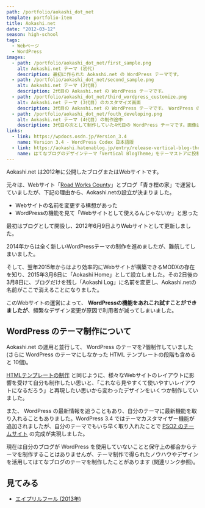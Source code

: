 ```yaml
---
path: /portfolio/aokashi_dot_net
template: portfolio-item
title: Aokashi.net
date: "2012-03-12"
season: high-school
tags:
  - Webページ
  - WordPress
images:
  - path: /portfolio/aokashi_dot_net/first_sample.png
    alt: Aokashi.net テーマ (初代)
    description: 最初に作られた Aokashi.net の WordPress テーマです。
  - path: /portfolio/aokashi_dot_net/second_sample.png
    alt: Aokashi.net テーマ (2代目)
    description: 2代目の Aokashi.net の WordPress テーマです。
  - path: /portfolio/aokashi_dot_net/third_wordpress_customize.png
    alt: Aokashi.net テーマ (3代目) のカスタマイズ画面
    description: 3代目の Aokashi.net の WordPress テーマです。 WordPress のカスタマイズ画面でカスタマイズができます。
  - path: /portfolio/aokashi_dot_net/fouth_developing.png
    alt: Aokashi.net テーマ (4代目) の制作途中
    description: 3代目の次として制作していた4代目の WordPress テーマです。画像は制作途中のものになります。
links:
  - link: https://wpdocs.osdn.jp/Version_3.4
    name: Version 3.4 - WordPress Codex 日本語版
  - link: https://aokashi.hatenablog.jp/entry/release-vertical-blog-theme
    name: はてなブログのデザインテーマ「Vertical BlogTheme」をテーマストアに投稿しました (自分のブログの記事)
---
```


Aokashi.net は2012年に公開したブログまたはWebサイトです。

元々は、Webサイト「[Road Works County](/portfolio/road_works_county/)」とブログ「青き樫の家」で運営していましたが、下記の理由から、Aokashi.netの設立が決まりました。

- Webサイトの名前を変更する構想があった
- WordPressの機能を見て「Webサイトとして使えるんじゃないか」と思った

最初はブログとして開設し、2012年6月9日よりWebサイトとして更新しました。

2014年からは全く新しいWordPressテーマの制作を進めましたが、難航してしまいました。

そして、翌年2015年からはより効率的にWebサイトが構築できるMODXの存在を知り、2015年3月6日に「Aokashi Home」として設立しました。その2日後の3月8日に、ブログだけを残し「Aokashi Log」に名前を変更し、Aokashi.netの名前がここで消えることになりました。

このWebサイトの運営によって、 **WordPressの機能をあれこれ試すことができましたが**、頻繁なデザイン変更が原因で利用者が減ってしまいました。

## WordPress のテーマ制作について
Aokashi.net の運用と並行して、 WordPress のテーマを7個制作していました (さらに WordPress のテーマにしなかった HTML テンプレートの段階も含めると 10個)。

[HTMLテンプレートの制作](/portfolio/html_template/) と同じように、様々なWebサイトのレイアウトに影響を受けて自分も制作したい思いと、「これなら見やすくて使いやすいレイアウトになるだろう」と再現したい思いから変わったデザインをいくつか制作していました。

また、 WordPress の最新情報を追うこともあり、自分のテーマに最新機能を取り入れることもありました。WordPress 3.4 ではテーマカスタマイザー機能が追加されましたが、自分のテーマでもいち早く取り入れたことで [PSO2 のチームサイト](/portfolio/pso2_team_site/) の完成が実現しました。

現在は自分のブログが WordPress を使用していないことと保守上の都合からテーマを制作することはありませんが、テーマ制作で得られたノウハウやデザインを活用してはてなブログのテーマを制作したことがあります (関連リンク参照)。

## 見てみる
- [エイプリルフール (2013年)](https://contents.aokashi.net/restore/adn_af_2013)

